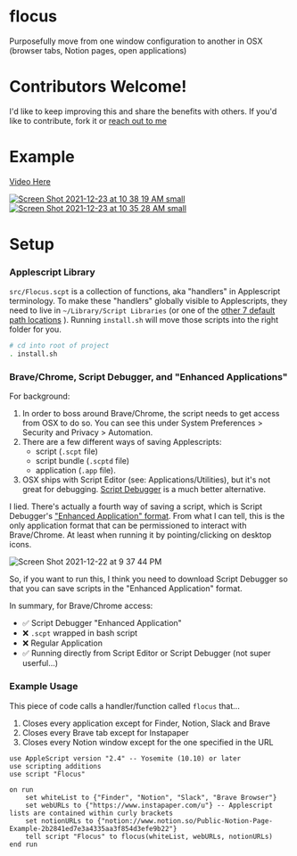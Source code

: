 # flocus
Purposefully move from one window configuration to another in OSX (browser tabs, Notion pages, open applications)

# Contributors Welcome!
I'd like to keep improving this and share the benefits with others. If you'd like to contribute, fork it or [reach out to me](https://github.com/anguspmitchell)

# Example
[Video Here](https://www.loom.com/share/6c4b09b7f4f9475eabfa709171464d66)

[![Screen Shot 2021-12-23 at 10 38 19 AM small](https://user-images.githubusercontent.com/4749149/147269375-3d87e842-eb09-45a8-8478-6dc85bfbed14.png)](https://www.loom.com/share/6c4b09b7f4f9475eabfa709171464d66)
[![Screen Shot 2021-12-23 at 10 35 28 AM small](https://user-images.githubusercontent.com/4749149/147269463-e5e25384-897f-4226-93fa-286fe7305071.png)](https://www.loom.com/share/6c4b09b7f4f9475eabfa709171464d66)

# Setup
### Applescript Library
`src/Flocus.scpt` is a collection of functions, aka "handlers" in Applescript terminology. To make these "handlers" globally visible to Applescripts, they need to live in `~/Library/Script Libraries` (or one of the [other 7 default path locations](https://developer.apple.com/library/archive/documentation/AppleScript/Conceptual/AppleScriptLangGuide/conceptual/ASLR_script_objects.html#//apple_ref/doc/uid/TP40000983-CH207-SW13)  ). Running `install.sh` will move those scripts into the right folder for you.

```bash
# cd into root of project
. install.sh
```

### Brave/Chrome, Script Debugger, and "Enhanced Applications"
For background:
1. In order to boss around Brave/Chrome, the script needs to get access from OSX to do so. You can see this under System Preferences > Security and Privacy > Automation. 
2. There are a few different ways of saving Applescripts:
   - script (`.scpt` file)
   - script bundle (`.scptd` file)
   - application (`.app` file).
3. OSX ships with Script Editor (see: Applications/Utilities), but it's not great for debugging. [Script Debugger](https://latenightsw.com/) is a much better alternative.

I lied. There's actually a fourth way of saving a script, which is Script Debugger's ["Enhanced Application" format](https://latenightsw.com/enhanced-applets/). From what I can tell, this is the only application format that can be permissioned to interact with Brave/Chrome. At least when running it by pointing/clicking on desktop icons.

![Screen Shot 2021-12-22 at 9 37 44 PM](https://user-images.githubusercontent.com/4749149/147184589-c8a5dedb-eefc-4cb1-a3df-7c19c59a2ef5.png)

So, if you want to run this, I think you need to download Script Debugger so that you can save scripts in the "Enhanced Application" format.

In summary, for Brave/Chrome access:
- ✅ Script Debugger "Enhanced Application"
- ❌ `.scpt` wrapped in bash script
- ❌ Regular Application
- ✅ Running directly from Script Editor or Script Debugger (not super userful...)

### Example Usage
This piece of code calls a handler/function called `flocus` that...
1. Closes every application except for Finder, Notion, Slack and Brave
2. Closes every Brave tab except for Instapaper
3. Closes every Notion window except for the one specified in the URL

```applescript
use AppleScript version "2.4" -- Yosemite (10.10) or later
use scripting additions
use script "Flocus"

on run
	set whiteList to {"Finder", "Notion", "Slack", "Brave Browser"}
	set webURLs to {"https://www.instapaper.com/u"} -- Applescript lists are contained within curly brackets 
	set notionURLs to {"notion://www.notion.so/Public-Notion-Page-Example-2b2841ed7e3a4335aa3f854d3efe9b22"}
	tell script "Flocus" to flocus(whiteList, webURLs, notionURLs)
end run
```

